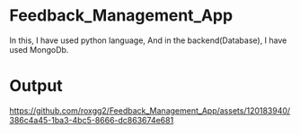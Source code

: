 # Feedback_Management_App

In this, I have used python language, And in the backend(Database), I have used MongoDb.

# Output


https://github.com/roxgg2/Feedback_Management_App/assets/120183940/386c4a45-1ba3-4bc5-8666-dc863674e681

